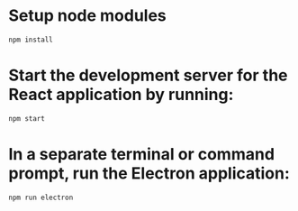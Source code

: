 # Setup node modules
```
npm install
```

# Start the development server for the React application by running:
```
npm start
```

# In a separate terminal or command prompt, run the Electron application:
```
npm run electron
```
